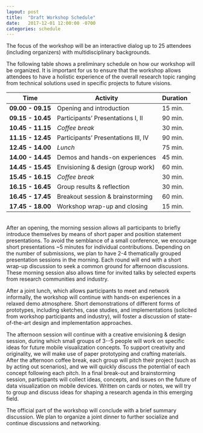 ```yaml
---
layout: post
title:  "Draft Workshop Schedule"
date:   2017-12-01 12:00:00 -0700
categories: schedule
---
```


The focus of the workshop will be an interactive dialog up to 25 attendees (including organizers) with multidisciplinary backgrounds. 

The following table shows a preliminary schedule on how our workshop will be organized. It is important for us to ensure that the workshop allows attendees to have a holistic experience of the overall research topic ranging from technical solutions used in specific projects to future visions.

| **Time** 	          | Activity            	                | Duration 	|
|------------------   |-------------------------------------	|---------	|
| **09.00 - 09.15** 	| Opening and introduction            	| 15 min. 	|
| **09.15 - 10.45** 	| Participants’ Presentations I, II   	| 90 min. 	|
| **10.45 - 11.15** 	| *Coffee break*                        | 30 min. 	|
| **11.15 - 12.45** 	| Participants’ Presentations III, IV 	| 90 min. 	|
| **12.45 - 14.00** 	| *Lunch*                              	| 75 min. 	|
| **14.00 - 14.45** 	| Demos and hands-on experiences      	| 45 min. 	|
| **14.45 - 15.45** 	| Envisioning & design (group work)   	| 60 min. 	|
| **15.45 - 16.15** 	| *Coffee break*                        | 30 min. 	|
| **16.15 - 16.45** 	| Group results & reflection          	| 30 min. 	|
| **16.45 - 17.45** 	| Breakout session & brainstorming    	| 60 min. 	|
| **17.45 - 18.00** 	| Workshop wrap-up and closing        	| 15 min. 	|

<br>
After an opening, the morning session allows all participants to briefly introduce themselves by means of short paper and position statement presentations. To avoid the semblance of a small conference, we encourage short presentations ~5 minutes for individual contributions. Depending on the number of submissions, we plan to have 2-4 thematically grouped presentation sessions in the morning. Each round will end with a short wrap-up discussion to seek a common ground for afternoon discussions. These morning session also allows time for invited talks by selected experts from research communities and industry.

After a joint lunch, which allows participants to meet and network informally, the workshop will continue with hands-on experiences in a relaxed demo atmosphere. Short demonstrations of different forms of prototypes, including sketches, case studies, and implementations (solicited from workshop participants and industry), will foster a discussion of state-of-the-art design and implementation approaches.

The afternoon session will continue with a creative envisioning & design session, during which small groups of 3--5 people will work on specific ideas for future mobile visualization concepts. To support creativity and originality, we will make use of paper prototyping and crafting materials. After the afternoon coffee break, each group will pitch their project (such as by acting out scenarios), and we will quickly discuss the potential of each concept following each pitch. In a final break-out and brainstorming session, participants will collect ideas, concepts, and issues on the future of data visualization on mobile devices. Written on cards or notes, we will try to group and discuss ideas for shaping a research agenda in this emerging field.

The official part of the workshop will conclude with a brief summary discussion. We plan to organize a joint dinner to further socialize and continue discussions and networking.